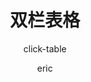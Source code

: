 ---
category: 组件
type: 展示
title: 双栏表格
subtitle: click-table
author:
  - eric
description: 分级数据展示
cover: https://b.yzcdn.cn/public_files/3b46b1b71c23042468cf16880a69c954.png
tags:
  - table,
  - 表格，线索
---